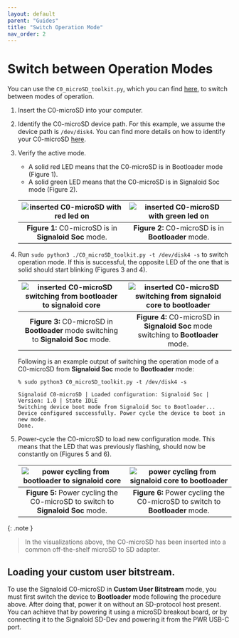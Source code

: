 ```yaml
---
layout: default
parent: "Guides"
title: "Switch Operation Mode"
nav_order: 2
---
```


# Switch between Operation Modes
You can use the `C0_microSD_toolkit.py`, which you can find [here](https://github.com/signaloid/C0-microSD-utilities), to switch between modes of operation.

1. Insert the C0-microSD into your computer.

2. Identify the C0-microSD device path. For this example, we assume the device path is `/dev/disk4`. You can find more details on how to identify your C0-microSD [here](/guides/identify-c0-microsd.html).

3. Verify the active mode. 
    - A solid red LED means that the C0-microSD is in Bootloader mode (Figure 1).
    - A solid green LED means that the C0-microSD is in Signaloid Soc mode (Figure 2).

    | ![inserted C0-microSD with red led on](/assets/images/macbook-animations/inserted-red-led.png) | ![inserted C0-microSD with green led on](/assets/images/macbook-animations/inserted-green-led.png) |
    | :--------------------------------------------------------------------------------------------: | :------------------------------------------------------------------------------------------------: |
    |                    **Figure 1:** C0-microSD is in **Signaloid Soc** mode.                     |                        **Figure 2:** C0-microSD is in **Bootloader** mode.                         |

4. Run `sudo python3 ./C0_microSD_toolkit.py -t /dev/disk4 -s` to switch operation mode. If this is successful, the opposite LED of the one that is solid should start blinking (Figures 3 and 4).

    | ![inserted C0-microSD switching from bootloader to signaloid core](/assets/images/macbook-animations/switching-from-bootloader-to-signaloid-core.gif) | ![inserted C0-microSD switching from signaloid core to bootloader](/assets/images/macbook-animations/switching-from-signaloid-core-to-bootloader.gif) |
    | :---------------------------------------------------------------------------------------------------------------------------------------------------: | :---------------------------------------------------------------------------------------------------------------------------------------------------: |
    |                                 **Figure 3:** C0-microSD in **Bootloader** mode switching to **Signaloid Soc** mode.                                 |                                 **Figure 4:** C0-microSD in **Signaloid Soc** mode switching to **Bootloader** mode.                                 |

    Following is an example output of switching the operation mode of a C0-microSD from **Signaloid Soc** mode to **Bootloader** mode:

    ```
    % sudo python3 C0_microSD_toolkit.py -t /dev/disk4 -s

    Signaloid C0-microSD | Loaded configuration: Signaloid Soc | Version: 1.0 | State IDLE
    Switching device boot mode from Signaloid Soc to Bootloader...
    Device configured successfully. Power cycle the device to boot in new mode.
    Done.
    ```

5. Power-cycle the C0-microSD to load new configuration mode. This means that the LED that was previously flashing, should now be constantly on (Figures 5 and 6).

    | ![power cycling from bootloader to signaloid core](/assets/images/macbook-animations/switch-from-bootloader-to-signaloid-core.gif) | ![power cycling from signaloid core to bootloader](/assets/images/macbook-animations/switch-from-signaloid-core-to-bootloader.gif) |
    | :--------------------------------------------------------------------------------------------------------------------------------: | :--------------------------------------------------------------------------------------------------------------------------------: |
    |                          **Figure 5:** Power cycling the C0-microSD to switch to **Signaloid Soc** mode.                          |                            **Figure 6:** Power cycling the C0-microSD to switch to **Bootloader** mode.                            |

{: .note }
> In the visualizations above, the C0-microSD has been inserted into a common off-the-shelf microSD to SD adapter.

## Loading your custom user bitstream.
To use the Signaloid C0-microSD in **Custom User Bitstream** mode, you must first switch the device to **Bootloader** mode following the procedure above. After doing that, power it on without an SD-protocol host present. You can achieve that by powering it using a microSD breakout board, or by connecting it to the Signaloid SD-Dev and powering it from the PWR USB-C port.

